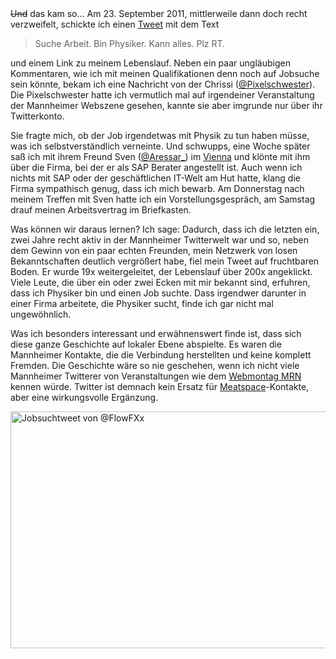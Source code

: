 <html><body><del datetime="2012-01-26T15:38:07+00:00">Und</del> das kam so... Am 23. September 2011, mittlerweile dann doch recht verzweifelt, schickte ich einen <a href="http://twitter.com/FlowFXx/statuses/117235531968036865">Tweet</a> mit dem Text

<blockquote>
  Suche Arbeit. Bin Physiker. Kann alles. Plz RT.
</blockquote>

und einem Link zu meinem Lebenslauf. Neben ein paar ungläubigen Kommentaren, wie ich mit meinen Qualifikationen denn noch auf Jobsuche sein könnte, bekam ich eine Nachricht von der Chrissi (<a href="http://www.twitter.com/pixelschwester">@Pixelschwester</a>). Die Pixelschwester hatte ich vermutlich mal auf irgendeiner Veranstaltung der Mannheimer Webszene gesehen, kannte sie aber imgrunde nur über ihr Twitterkonto.

Sie fragte mich, ob der Job irgendetwas mit Physik zu tun haben müsse, was ich selbstverständlich verneinte. Und schwupps, eine Woche später saß ich mit ihrem Freund Sven (<a href="http://www.twitter.com/Aressar_">@Aressar_</a>) im <a href="http://www.cafevienna.de">Vienna</a> und klönte mit ihm über die Firma, bei der er als SAP Berater angestellt ist. Auch wenn ich nichts mit SAP oder der geschäftlichen IT-Welt am Hut hatte, klang die Firma sympathisch genug, dass ich mich bewarb. Am Donnerstag nach meinem Treffen mit Sven hatte ich ein Vorstellungsgespräch, am Samstag drauf meinen Arbeitsvertrag im Briefkasten.

Was können wir daraus lernen? Ich sage: Dadurch, dass ich die letzten ein, zwei Jahre recht aktiv in der Mannheimer Twitterwelt war und so, neben dem Gewinn von ein paar echten Freunden, mein Netzwerk von losen Bekanntschaften deutlich vergrößert habe, fiel mein Tweet auf fruchtbaren Boden. Er wurde 19x weitergeleitet, der Lebenslauf über 200x angeklickt. Viele Leute, die über ein oder zwei Ecken mit mir bekannt sind, erfuhren, dass ich Physiker bin und einen Job suchte. Dass irgendwer darunter in einer Firma arbeitete, die Physiker sucht, finde ich gar nicht mal ungewöhnlich.

Was ich besonders interessant und erwähnenswert finde ist, dass sich diese ganze Geschichte auf lokaler Ebene abspielte. Es waren die Mannheimer Kontakte, die die Verbindung herstellten und keine komplett Fremden. Die Geschichte wäre so nie geschehen, wenn ich nicht viele Mannheimer Twitterer von Veranstaltungen wie dem <a href="http://wmmrn.de/">Webmontag MRN</a> kennen würde. Twitter ist demnach kein Ersatz für <a href="http://www.urbandictionary.com/define.php?term=meatspace">Meatspace</a>-Kontakte, aber eine wirkungsvolle Ergänzung.

<img src="https://flowfx.de/wp-content/uploads/2012/01/Twitter-@FlowFXx-Suche-Arbeit.-Bin-Physiker-...-100023-510x379.png" alt="Jobsuchtweet von @FlowFXx" title="Twitter   @FlowFXx  Suche Arbeit. Bin Physiker ...-100023" width="510" height="379" class="aligncenter size-medium wp-image-890"></body></html>